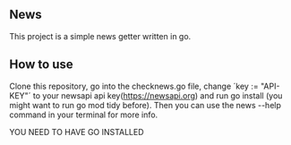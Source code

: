 ## News

This project is a simple news getter written in go.

## How to use

Clone this repository, go into the checknews.go file, change ´key := "API-KEY"´ to your newsapi api key(https://newsapi.org) and run go install (you might want to run go mod tidy before).
Then you can use the news --help command in your terminal for more info.

YOU NEED TO HAVE GO INSTALLED
